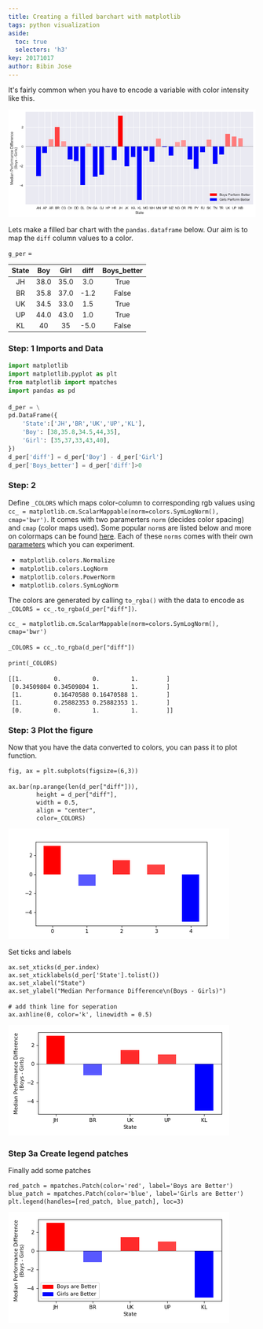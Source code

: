 ```yaml
---
title: Creating a filled barchart with matplotlib
tags: python visualization
aside:
  toc: true
  selectors: 'h3'
key: 20171017
author: Bibin Jose
---
```

It's fairly common when you have to encode a variable with color intensity like this.

![barchart](/assets/20171017/barchart.png)

<!--more-->

Lets make a filled bar chart with the `pandas.dataframe` below. Our aim is to map the `diff` column values to a color.

`g_per` = 

| State 	| Boy	| Girl	|   diff	| Boys_better 	|
|:-----:	|:----:	|:-----:	|:----:	|:-----:	|
|   JH  	| 38.0 	| 35.0 	| 3.0 	|True |
|   BR  	| 35.8 	| 37.0 	| -1.2 	|False	|
|   UK  	| 34.5 	| 33.0 	| 1.5 	|True	|
|   UP  	| 44.0 	| 43.0 	| 1.0 	|True	|
|   KL    | 40    | 35    | -5.0  |False|


### Step: 1 Imports and Data

```python
import matplotlib
import matplotlib.pyplot as plt
from matplotlib import mpatches
import pandas as pd

d_per = \
pd.DataFrame({
    'State':['JH','BR','UK','UP','KL'],
    'Boy': [38,35.8,34.5,44,35],
    'Girl': [35,37,33,43,40],
})
d_per['diff'] = d_per['Boy'] - d_per['Girl']
d_per['Boys_better'] = d_per['diff']>0

```

### Step: 2

Define `_COLORS` which maps color-column to corresponding rgb values using `cc_ = matplotlib.cm.ScalarMappable(norm=colors.SymLogNorm(), cmap='bwr')`. It comes with two paramerters `norm` (decides color spacing) and `cmap` (color maps used). Some popular `norm`s are listed below and more on colormaps can be found [here](https://matplotlib.org/3.1.1/tutorials/colors/colormaps.html). Each of these `norms` comes with their own [parameters](https://het.as.utexas.edu/HET/Software/Matplotlib/api/colors_api.html) which you can experiment.

- `matplotlib.colors.Normalize`
- `matplotlib.colors.LogNorm`
- `matplotlib.colors.PowerNorm`
- `matplotlib.colors.SymLogNorm`

The colors are generated by calling `to_rgba()` with the data to encode as `_COLORS = cc_.to_rgba(d_per["diff"])`.

```
cc_ = matplotlib.cm.ScalarMappable(norm=colors.SymLogNorm(), cmap='bwr')

_COLORS = cc_.to_rgba(d_per["diff"])

print(_COLORS)

[[1.         0.         0.         1.        ]
 [0.34509804 0.34509804 1.         1.        ]
 [1.         0.16470588 0.16470588 1.        ]
 [1.         0.25882353 0.25882353 1.        ]
 [0.         0.         1.         1.        ]]

```

### Step: 3 Plot the figure

Now that you have the data converted to colors, you can pass it to plot function.



```
fig, ax = plt.subplots(figsize=(6,3))

ax.bar(np.arange(len(d_per["diff"])),
        height = d_per["diff"],
        width = 0.5, 
        align = "center", 
        color=_COLORS)
```

![0](/assets/20171017/0.png)

Set ticks and labels

```
ax.set_xticks(d_per.index)
ax.set_xticklabels(d_per['State'].tolist())
ax.set_xlabel("State")
ax.set_ylabel("Median Performance Difference\n(Boys - Girls)")

# add think line for seperation
ax.axhline(0, color='k', linewidth = 0.5)
```

![1](/assets/20171017/1.png)


### Step 3a Create legend patches
Finally add some patches

```
red_patch = mpatches.Patch(color='red', label='Boys are Better')
blue_patch = mpatches.Patch(color='blue', label='Girls are Better')
plt.legend(handles=[red_patch, blue_patch], loc=3)
```

![2](/assets/20171017/2.png)